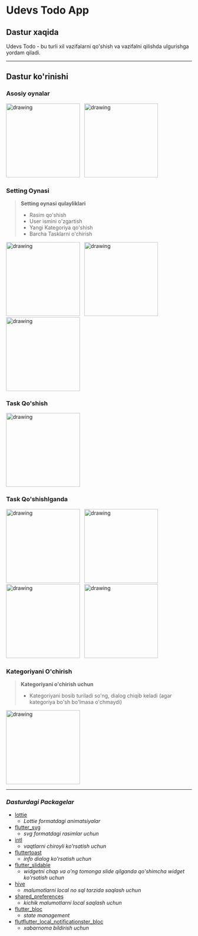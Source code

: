 # Udevs Todo App

## Dastur xaqida
Udevs Todo - bu turli xil vazifalarni qo'shish va vazifalni qilishda ulgurishga yordam qiladi.
***
## Dastur ko'rinishi
### Asosiy oynalar
<div>
<img src="/readme_asset/main%20page%20with%20task.png" alt="drawing" width="200"/>
&nbsp
<img src="/readme_asset/task%20page%20without%20task.png" alt="drawing" width="200"/>
</div>

### Setting Oynasi

>__Setting oynasi qulayliklari__
>* Rasim qo'shish
>* User ismini o'zgartish
>* Yangi Kategoriya qo'shish
>* Barcha Tasklarni o'chirish

<div>
<img src="/readme_asset/setting%20page.png" alt="drawing" width="200"/>
&nbsp
<img src="/readme_asset/setting%20page%20add%20category.png" alt="drawing" width="200"/>
&nbsp
<img src="/readme_asset/setting%20page_2.png" alt="drawing" width="200"/>
</div>

### Task Qo'shish
<img src="/readme_asset/Add%20Task.png" alt="drawing" width="200"/>

### Task Qo'shishlganda
<div>
<img src="/readme_asset/main%20page%20with%20task.png" alt="drawing" width="200"/>
&nbsp
<img src="/readme_asset/main%20page%20with%20task_4.png" alt="drawing" width="200"/>
&nbsp
<img src="/readme_asset/main%20page%20with%20task_3.png" alt="drawing" width="200"/>
&nbsp
<img src="/readme_asset/main%20page%20with%20task_2.png" alt="drawing" width="200"/>
</div>

### Kategoriyani O'chirish
>__Kategoriyani o'chirish uchun__
>* Kategoriyani bosib turiladi so'ng, dialog chiqib keladi (agar kategoriya bo'sh bo'lmasa o'chmaydi)

<img src="/readme_asset/delete%20category.png" alt="drawing" width="200"/>


***
### ___Dasturdagi Packagelar___
* [lottie](https://pub.dev/packages/lottie)
    - _Lottie formatdagi animatsiyalar_
* [flutter_svg](https://pub.dev/packages/flutter_svg)
    - _svg formatdagi rasimlar uchun_
* [intl](https://pub.dev/packages/intl)
    - _vaqtlarni chiroyli ko'rsatish uchun_
* [fluttertoast](https://pub.dev/packages/fluttertoast)
    - _info dialog ko'rsatish uchun_
* [flutter_slidable](https://pub.dev/packages/flutter_slidable)
    - _widgetni chap va o'ng tomonga slide qilganda qo'shimcha widget ko'rsatish uchun_
* [hive](https://pub.dev/packages/hive_flutter)
    - _malumotlarni local no sql tarzida saqlash uchun_
* [shared_preferences](https://pub.dev/packages/shared_preferences)
    - _kichik malumotlarni local saqlash uchun_
* [flutter_bloc](https://pub.dev/packages/flutter_bloc)
    - _state management_
* [flutflutter_local_notificationster_bloc](https://pub.dev/packages/flutter_local_notifications)
    - _xabarnoma bildirish uchun_
    
